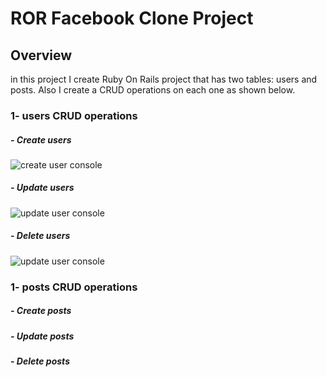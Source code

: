 # ROR Facebook Clone Project

## Overview
in this project I create Ruby On Rails project that has two tables: users and posts.
Also I create a CRUD operations on each one as shown below.

### 1- users CRUD operations

#####    - Create users

![create user console](https://i.postimg.cc/fR4YYBkf/create-user-console.png)


#####    - Update users

![update user console](https://i.postimg.cc/RCytzX1x/update-user-console.png)


#####    - Delete users

![update user console](https://i.postimg.cc/Y9VvMCWz/delete-user-console.png)


### 1- posts CRUD operations

#####    - Create posts
#####    - Update posts
#####    - Delete posts



